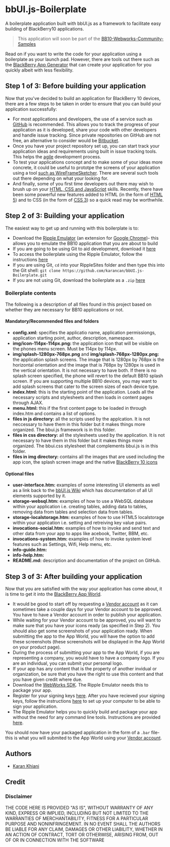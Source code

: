 bbUI.js-Boilerplate
===================

A boilerplate application built with bbUI.js as a framework to facilitate easy building of BlackBerry10 applications.

> This application will soon be part of the [BB10-Webworks-Community-Samples](https://github.com/karancan/BB10-WebWorks-Community-Samples)

Read on if you want to write the code for your application using a boilerplate as your launch pad. However, there are tools out there such as the [BlackBerry App Generator](http://www.blackberryappgenerator.com/blackberry/) that can create your application for you quickly albeit with less flexibility.

## Step 1 of 3: Before building your application

Now that you've decided to build an application for BlackBerry 10 devices, there are a few steps to be taken in order to ensure that you can build your application successfully:

* For most applications and developers, the use of a service such as [GitHub](http://www.github.com) is recommended. This allows you to track the progress of your application as it is developed, share your code with other developers and handle issue tracking. Since private repositories on GitHub are not free, an alternative to consider would be [Bitbucket](http://www.bitbucket.org).
* Once you have your project repository set up, you can start track your application ideas and requirements using built in issue tracking tools. This helps the [agile](http://en.wikipedia.org/wiki/Agile_software_development) development process.
* To test your applications concept and to make some of your ideas more concrete, it could be useful to prototpe the screens of your application using a tool [such as WireFrameSketcher](http://wireframesketcher.com/). There are several such tools out there depending on what your looking for.
* And finally, some of you first time developers out there may wish to brush up on your [HTML, CSS and JavaScript](http://www.webappers.com/2009/08/10/70-must-have-css3-and-html5-tutorials-and-resources/) skills. Recently, there have been some powerful new features added to HTML (in the form of [HTML 5](http://www.html5rocks.com/)) and to CSS (in the form of [CSS 3](http://www.css3.info/)) so a quick read may be worthwhile.

## Step 2 of 3: Building your application

The easiest way to get up and running with this boilerplate is to:

* Download the [Ripple Emulator](http://developer.blackberry.com/html5/download/) (an extension for [Google Chrome](https://www.google.com/intl/en/chrome/browser/))- this allows you to emulate the BB10 application that you are about to build
* If you are going to be using Git to aid development, download it [here](http://git-scm.com/downloads)
* To access the boilerplate using the Ripple Emulator, follow the instructions [here](http://developer.blackberry.com/html5/documentation/accessing_a_local_project_in_ripple_1948645_11.html)
* If you are using Git, `cd` into your RippleSites folder and then type this into the Git shell: `git clone https://github.com/karancan/bbUI.js-Boilerplate.git`
* If you are not using Git, download the boilerplate as a `.zip` [here](https://github.com/karancan/bbUI.js-Boilerplate/archive/master.zip)

### Boilerplate contents

The following is a description of all files found in this project based on whether they are necessary for BB10 applications or not.

#### Mandatory/Recommended files and folders

* <b>config.xml:</b> specifies the applicatio name, application permissiongs, application starting point, author, description, namespace.
* <b>img/icon-114px-114px.png:</b> the application icon that will be visible on the phones menu screen. Must be 114px by 114px. 
* <b>img/splash-1280px-768px.png</b> and <b>img/splash-768px-1280px.png:</b> the application splash screens. The image that is 1280px by 768px is the horizontal orientation and the image that is 768px by 1280px is used in the vertical orientation. It is not necessary to have both. If there is no splash screen specified, the phone will revert to the default BB10 splash screen. If you are supporting multiple BB10 devices, you may want to add splash screens that cater to the screen sizes of each device type.
* <b>index.html:</b> this is the starting point of the application. Loads all the necessary scripts and stylesheets and then loads in content pages through AJAX.
* <b>menu.html:</b> this if the first content page to be loaded in through index.htm and contains a list of options. 
* <b>files in js directory:</b> all the scripts used by the applcation. It is not neccessary to have them in this folder but it makes things more organized. The bbui.js framework is in this folder.
* <b>files in css directory:</b> all the stylesheets used by the application. It is not necessary to have them in this folder but it makes things more organized. The bbui.css stylesheet that complements bbui.js is in this folder.
* <b>files in img directory:</b> contains all the images that are used including the app icon, the splash screen image and the native [BlackBerry 10 icons](http://developer.blackberry.com/design/bb10/) 

#### Optional files

* <b>user-interface.htm:</b> examples of some interesting UI elements as well as a link back to the [bbUI.js Wiki](https://github.com/blackberry/bbUI.js/wiki) which has documentation of all UI elements supported by it.
* <b>storage-websql.htm:</b> examples of how to use a WebSQL database within your application i.e. creating tables, adding data to tables, removing data from tables and selection data from tables.
* <b>storage-localstorage.htm:</b> examples of how to use HTML5 localstorage within your application i.e. setting and retreiving key value pairs.
* <b>invocations-social.htm:</b> examples of how to invoke and send text and other data from your app to apps like acebook, Twitter, BBM, etc.
* <b>invocations-system.htm:</b> examples of how to invoke system level features such as Settings, Wifi, Help menu, etc.
* <b>info-guide.htm:</b>
* <b>info-help.htm:</b>
* <b>README.md:</b> description and documentation of the project on GitHub.

## Step 3 of 3: After building your application

Now that you are satisfied with the way your application has come about, it is time to get it into the [BlackBerry App World](http://appworld.blackberry.com/). 

* It would be good to start off by requesting a [Vendor account](https://appworld.blackberry.com/isvportal/) as it can sometimes take a couple days for your Vendor account to be approved. You have to have a Vendor account in order to publish your application.
* While waiting for your Vendor account to be approved, you will want to make sure that you have your icons ready (as specified in Step 2). You should also get some screenshots of your application ready. When submitting the app to the App World, you will have the option to add these screenshots (these screenshots will be displayed in the App World on your product page).
* During the process of submitting your app to the App World, if you are representing a company, you would have to have a company logo. If you are an individual, you can submit your personal logo.
* If your app has any content that is the property of another invidual or organization, be sure that you have the right to use this content and that you have given credit where due.
* Download the [WebWorks SDK](http://developer.blackberry.com/html5/download/sdk/). The Ripple Emulator needs this to package your app.
* Register for your signing keys [here](https://www.blackberry.com/SignedKeys/codesigning.html). After you have recieved your signing keys, follow the instructions [here](http://developer.blackberry.com/html5/documentation/signing_setup_bb10_apps_2008396_11.html) to set up your computer to be able to sign your application.
* The Ripple Emulator helps you to quickly build and package your app without the need for any command line tools. Instructions are provided [here](http://developer.blackberry.com/html5/documentation/packaging_your_app_in_ripple_1904611_11.html).

You should now have your packaged application in the form of a `.bar` file- this is what you will submited to the App World using your [Vendor account](https://appworld.blackberry.com/isvportal/).

## Authors

* [Karan Khiani](https://github.com/karancan)

## Credit

### Disclaimer

THE CODE HERE IS PROVIDED "AS IS", WITHOUT WARRANTY OF ANY KIND, EXPRESS OR IMPLIED, INCLUDING BUT NOT LIMITED TO THE WARRANTIES OF MERCHANTABILITY, FITNESS FOR A PARTICULAR PURPOSE AND NONINFRINGEMENT. IN NO EVENT SHALL THE AUTHORS BE LIABLE FOR ANY CLAIM, DAMAGES OR OTHER LIABILITY, WHETHER IN AN ACTION OF CONTRACT, TORT OR OTHERWISE, ARISING FROM, OUT OF OR IN CONNECTION WITH THE SOFTWARE